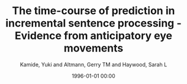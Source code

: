 ---
layout: post
title: The time-course of prediction in incremental sentence processing - Evidence from anticipatory eye movements

date: 1996-01-01 00:00
author: Kamide, Yuki and Altmann, Gerry TM and Haywood, Sarah L
journal: Journal of Memory and language

year: 2003
---